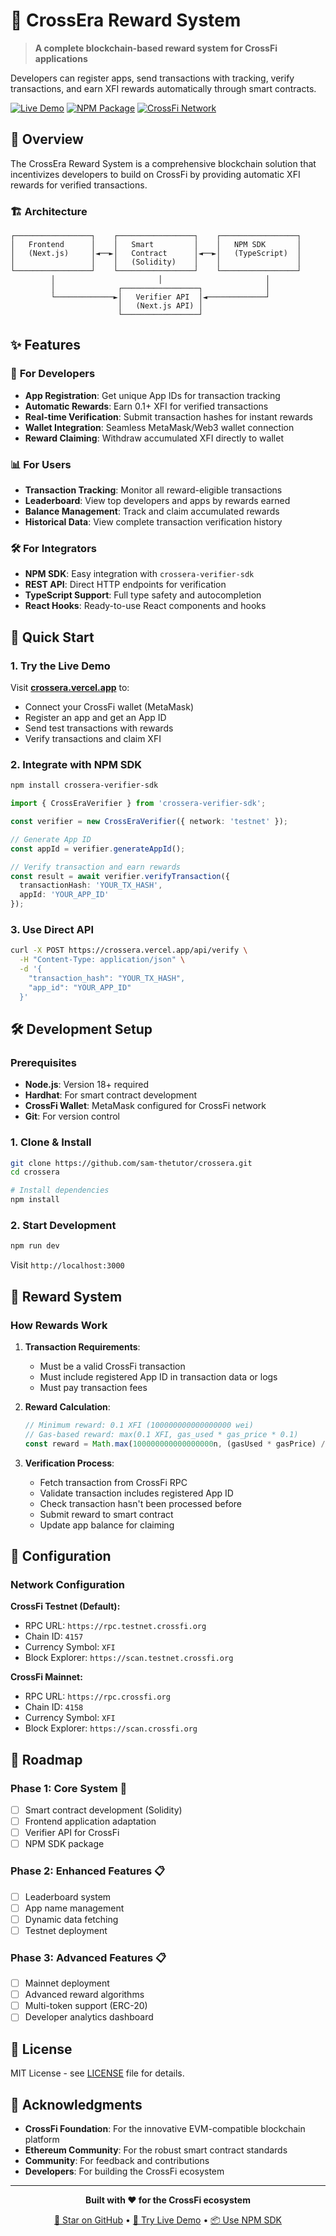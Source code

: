 # 🌟 CrossEra Reward System

> **A complete blockchain-based reward system for CrossFi applications**

Developers can register apps, send transactions with tracking, verify transactions, and earn XFI rewards automatically through smart contracts.

[![Live Demo](https://img.shields.io/badge/Live%20Demo-crossera.vercel.app-blue?style=for-the-badge)](https://crossera.vercel.app/)
[![NPM Package](https://img.shields.io/badge/NPM-crossera--verifier--sdk-red?style=for-the-badge)](https://www.npmjs.com/package/crossera-verifier-sdk)
[![CrossFi Network](https://img.shields.io/badge/Network-CrossFi%20Testnet-purple?style=for-the-badge)](https://crossfi.org/)

## 🎯 Overview

The CrossEra Reward System is a comprehensive blockchain solution that incentivizes developers to build on CrossFi by providing automatic XFI rewards for verified transactions.

### 🏗️ Architecture

```
┌─────────────────┐    ┌─────────────────┐    ┌─────────────────┐
│   Frontend      │    │   Smart         │    │   NPM SDK       │
│   (Next.js)     │◄──►│   Contract      │◄──►│   (TypeScript)  │
│                 │    │   (Solidity)    │    │                 │
└─────────────────┘    └─────────────────┘    └─────────────────┘
         │                       │                       │
         │              ┌─────────────────┐              │
         └─────────────►│   Verifier API  │◄─────────────┘
                        │   (Next.js API) │
                        └─────────────────┘
```

## ✨ Features

### 🚀 **For Developers**
- **App Registration**: Get unique App IDs for transaction tracking
- **Automatic Rewards**: Earn 0.1+ XFI for verified transactions
- **Real-time Verification**: Submit transaction hashes for instant rewards
- **Wallet Integration**: Seamless MetaMask/Web3 wallet connection
- **Reward Claiming**: Withdraw accumulated XFI directly to wallet

### 📊 **For Users**
- **Transaction Tracking**: Monitor all reward-eligible transactions
- **Leaderboard**: View top developers and apps by rewards earned
- **Balance Management**: Track and claim accumulated rewards
- **Historical Data**: View complete transaction verification history

### 🛠️ **For Integrators**
- **NPM SDK**: Easy integration with `crossera-verifier-sdk`
- **REST API**: Direct HTTP endpoints for verification
- **TypeScript Support**: Full type safety and autocompletion
- **React Hooks**: Ready-to-use React components and hooks

## 🏁 Quick Start

### 1. **Try the Live Demo**

Visit **[crossera.vercel.app](https://crossera.vercel.app/)** to:
- Connect your CrossFi wallet (MetaMask)
- Register an app and get an App ID
- Send test transactions with rewards
- Verify transactions and claim XFI

### 2. **Integrate with NPM SDK**

```bash
npm install crossera-verifier-sdk
```

```typescript
import { CrossEraVerifier } from 'crossera-verifier-sdk';

const verifier = new CrossEraVerifier({ network: 'testnet' });

// Generate App ID
const appId = verifier.generateAppId();

// Verify transaction and earn rewards
const result = await verifier.verifyTransaction({
  transactionHash: 'YOUR_TX_HASH',
  appId: 'YOUR_APP_ID'
});
```

### 3. **Use Direct API**

```bash
curl -X POST https://crossera.vercel.app/api/verify \
  -H "Content-Type: application/json" \
  -d '{
    "transaction_hash": "YOUR_TX_HASH",
    "app_id": "YOUR_APP_ID"
  }'
```

## 🛠️ Development Setup

### Prerequisites

- **Node.js**: Version 18+ required
- **Hardhat**: For smart contract development
- **CrossFi Wallet**: MetaMask configured for CrossFi network
- **Git**: For version control

### 1. Clone & Install

```bash
git clone https://github.com/sam-thetutor/crossera.git
cd crossera

# Install dependencies
npm install
```

### 2. Start Development

```bash
npm run dev
```

Visit `http://localhost:3000`

## 🎯 Reward System

### How Rewards Work

1. **Transaction Requirements**:
   - Must be a valid CrossFi transaction
   - Must include registered App ID in transaction data or logs
   - Must pay transaction fees

2. **Reward Calculation**:
   ```typescript
   // Minimum reward: 0.1 XFI (100000000000000000 wei)
   // Gas-based reward: max(0.1 XFI, gas_used * gas_price * 0.1)
   const reward = Math.max(100000000000000000n, (gasUsed * gasPrice) / 10n);
   ```

3. **Verification Process**:
   - Fetch transaction from CrossFi RPC
   - Validate transaction includes registered App ID
   - Check transaction hasn't been processed before
   - Submit reward to smart contract
   - Update app balance for claiming

## 🔧 Configuration

### Network Configuration

**CrossFi Testnet (Default):**
- RPC URL: `https://rpc.testnet.crossfi.org`
- Chain ID: `4157`
- Currency Symbol: `XFI`
- Block Explorer: `https://scan.testnet.crossfi.org`

**CrossFi Mainnet:**
- RPC URL: `https://rpc.crossfi.org`
- Chain ID: `4158`
- Currency Symbol: `XFI`
- Block Explorer: `https://scan.crossfi.org`

## 🎯 Roadmap

### Phase 1: Core System 🚧
- [ ] Smart contract development (Solidity)
- [ ] Frontend application adaptation
- [ ] Verifier API for CrossFi
- [ ] NPM SDK package

### Phase 2: Enhanced Features 📋
- [ ] Leaderboard system
- [ ] App name management
- [ ] Dynamic data fetching
- [ ] Testnet deployment

### Phase 3: Advanced Features 📋
- [ ] Mainnet deployment
- [ ] Advanced reward algorithms
- [ ] Multi-token support (ERC-20)
- [ ] Developer analytics dashboard

## 📄 License

MIT License - see [LICENSE](LICENSE) file for details.

## 🙏 Acknowledgments

- **CrossFi Foundation**: For the innovative EVM-compatible blockchain platform
- **Ethereum Community**: For the robust smart contract standards
- **Community**: For feedback and contributions
- **Developers**: For building the CrossFi ecosystem

---

<div align="center">

**Built with ❤️ for the CrossFi ecosystem**

[🌟 Star on GitHub](https://github.com/sam-thetutor/crossera) • [🚀 Try Live Demo](https://crossera.vercel.app/) • [📦 Use NPM SDK](https://www.npmjs.com/package/crossera-verifier-sdk)

</div>
